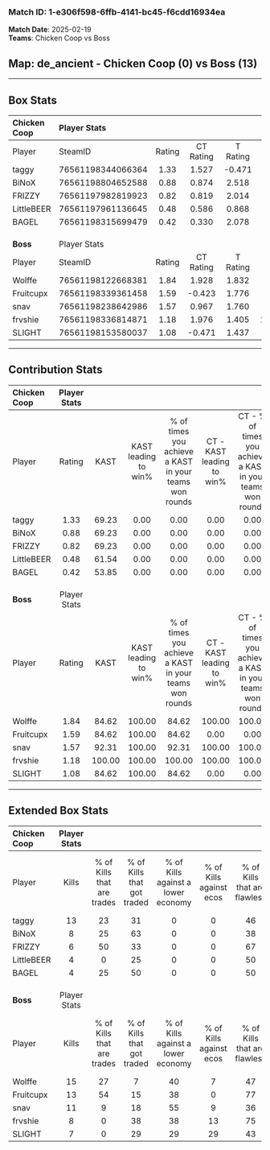 ### Match ID: 1-e306f598-6ffb-4141-bc45-f6cdd16934ea  
**Match Date**: 2025-02-19  
**Teams**: Chicken Coop vs Boss  

## **Map**: de_ancient - Chicken Coop (0) vs Boss (13)  
---  

## Box Stats  

| **Chicken Coop** | Player Stats      |        |           |          |        |       |       |         |        |      |     |
| :- | :- | :-: | :-: | :-: | :-: | :-: | :-: | :-: | :-: | :-: | :-: |
| Player           | SteamID           | Rating | CT Rating | T Rating |  KAST  |  ADR  | Kills | Assists | Deaths | K/D  | HS% |
| taggy            | 76561198344066364 |  1.33  |   1.527   |  -0.471  | 69.23  | 97.2  |  13   |    0    |   10   | 1.30 | 69  |
| BiNoX            | 76561198804652588 |  0.88  |   0.874   |  2.518   | 69.23  | 69.4  |   8   |    1    |   11   | 0.73 | 62  |
| FRIZZY           | 76561197982819923 |  0.82  |   0.819   |  2.014   | 69.23  | 83.9  |   6   |    5    |   11   | 0.55 | 83  |
| LittleBEER       | 76561197961136645 |  0.48  |   0.586   |  0.868   | 61.54  | 47.3  |   4   |    1    |   11   | 0.36 | 50  |
| BAGEL            | 76561198315699479 |  0.42  |   0.330   |  2.078   | 53.85  | 45.1  |   4   |    1    |   11   | 0.36 | 75  |
|                  |                   |        |           |          |        |       |       |         |        |      |     |
|                  |                   |        |           |          |        |       |       |         |        |      |     |
|                  |                   |        |           |          |        |       |       |         |        |      |     |
| **Boss**         | Player Stats      |        |           |          |        |       |       |         |        |      |     |
| Player           | SteamID           | Rating | CT Rating | T Rating |  KAST  |  ADR  | Kills | Assists | Deaths | K/D  | HS% |
| Wolffe           | 76561198122668381 |  1.84  |   1.928   |  1.832   | 84.62  | 113.2 |  15   |    6    |   6    | 2.50 | 60  |
| Fruitcupx        | 76561198339361458 |  1.59  |  -0.423   |  1.776   | 84.62  | 87.2  |  13   |    2    |   6    | 2.17 | 61  |
| snav             | 76561198238642986 |  1.57  |   0.967   |  1.760   | 92.31  | 96.4  |  11   |    5    |   6    | 1.83 | 63  |
| frvshie          | 76561198336814871 |  1.18  |   1.976   |  1.405   | 100.00 | 71.4  |   8   |    5    |   10   | 0.80 | 50  |
| SLIGHT           | 76561198153580037 |  1.08  |  -0.471   |  1.437   | 84.62  | 63.5  |   7   |    3    |   7    | 1.00 | 57  |
---  

## Contribution Stats  

| **Chicken Coop** | Player Stats |        |                      |                                                        |                           |                                                             |                          |                                                            |
| :- | :-: | :-: | :-: | :-: | :-: | :-: | :-: | :-: |
| Player           |    Rating    |  KAST  | KAST leading to win% | % of times you achieve a KAST in your teams won rounds | CT - KAST leading to win% | CT - % of times you achieve a KAST in your teams won rounds | T - KAST leading to win% | T - % of times you achieve a KAST in your teams won rounds |
| taggy            |     1.33     | 69.23  |         0.00         |                          0.00                          |           0.00            |                            0.00                             |           0.00           |                            0.00                            |
| BiNoX            |     0.88     | 69.23  |         0.00         |                          0.00                          |           0.00            |                            0.00                             |           0.00           |                            0.00                            |
| FRIZZY           |     0.82     | 69.23  |         0.00         |                          0.00                          |           0.00            |                            0.00                             |           0.00           |                            0.00                            |
| LittleBEER       |     0.48     | 61.54  |         0.00         |                          0.00                          |           0.00            |                            0.00                             |           0.00           |                            0.00                            |
| BAGEL            |     0.42     | 53.85  |         0.00         |                          0.00                          |           0.00            |                            0.00                             |           0.00           |                            0.00                            |
|                  |              |        |                      |                                                        |                           |                                                             |                          |                                                            |
|                  |              |        |                      |                                                        |                           |                                                             |                          |                                                            |
|                  |              |        |                      |                                                        |                           |                                                             |                          |                                                            |
| **Boss**         | Player Stats |        |                      |                                                        |                           |                                                             |                          |                                                            |
| Player           |    Rating    |  KAST  | KAST leading to win% | % of times you achieve a KAST in your teams won rounds | CT - KAST leading to win% | CT - % of times you achieve a KAST in your teams won rounds | T - KAST leading to win% | T - % of times you achieve a KAST in your teams won rounds |
| Wolffe           |     1.84     | 84.62  |        100.00        |                         84.62                          |          100.00           |                           100.00                            |          100.00          |                           83.33                            |
| Fruitcupx        |     1.59     | 84.62  |        100.00        |                         84.62                          |           0.00            |                            0.00                             |          100.00          |                           91.67                            |
| snav             |     1.57     | 92.31  |        100.00        |                         92.31                          |          100.00           |                           100.00                            |          100.00          |                           91.67                            |
| frvshie          |     1.18     | 100.00 |        100.00        |                         100.00                         |          100.00           |                           100.00                            |          100.00          |                           100.00                           |
| SLIGHT           |     1.08     | 84.62  |        100.00        |                         84.62                          |           0.00            |                            0.00                             |          100.00          |                           91.67                            |
---  

## Extended Box Stats  

| **Chicken Coop** | Player Stats |                            |                            |                                    |                         |                              |                                 |        |                             |                                     |                          |                               |                            |
| :- | :-: | :-: | :-: | :-: | :-: | :-: | :-: | :-: | :-: | :-: | :-: | :-: | :-: |
| Player           |    Kills     | % of Kills that are trades | % of Kills that got traded | % of Kills against a lower economy | % of Kills against ecos | % of Kills that are flawless | % of Kills that are close duels | Deaths | % of Deaths that get traded | % of Deaths against a lower economy | % of Deaths against ecos | % of Deaths that are flawless | % of Deaths that are close |
| taggy            |      13      |             23             |             31             |                 0                  |            0            |              46              |               15                |   10   |             10              |                  0                  |            0             |              70               |             0              |
| BiNoX            |      8       |             25             |             63             |                 0                  |            0            |              38              |                0                |   11   |             27              |                  0                  |            0             |              73               |             0              |
| FRIZZY           |      6       |             50             |             33             |                 0                  |            0            |              67              |                0                |   11   |             18              |                  0                  |            0             |              45               |             9              |
| LittleBEER       |      4       |             0              |             25             |                 0                  |            0            |              50              |                0                |   11   |             27              |                  0                  |            0             |              55               |             9              |
| BAGEL            |      4       |             25             |             50             |                 0                  |            0            |              50              |                0                |   11   |              9              |                  0                  |            0             |              36               |             9              |
|                  |              |                            |                            |                                    |                         |                              |                                 |        |                             |                                     |                          |                               |                            |
|                  |              |                            |                            |                                    |                         |                              |                                 |        |                             |                                     |                          |                               |                            |
|                  |              |                            |                            |                                    |                         |                              |                                 |        |                             |                                     |                          |                               |                            |
| **Boss**         | Player Stats |                            |                            |                                    |                         |                              |                                 |        |                             |                                     |                          |                               |                            |
| Player           |    Kills     | % of Kills that are trades | % of Kills that got traded | % of Kills against a lower economy | % of Kills against ecos | % of Kills that are flawless | % of Kills that are close duels | Deaths | % of Deaths that get traded | % of Deaths against a lower economy | % of Deaths against ecos | % of Deaths that are flawless | % of Deaths that are close |
| Wolffe           |      15      |             27             |             7              |                 40                 |            7            |              47              |                0                |   6    |              0              |                 33                  |            0             |              50               |             0              |
| Fruitcupx        |      13      |             54             |             15             |                 38                 |            0            |              77              |                0                |   6    |              0              |                 17                  |            0             |              17               |             17             |
| snav             |      11      |             9              |             18             |                 55                 |            9            |              36              |               18                |   6    |             50              |                 33                  |            0             |              67               |             0              |
| frvshie          |      8       |             0              |             38             |                 38                 |           13            |              75              |                0                |   10   |             60              |                 40                  |            10            |              50               |             10             |
| SLIGHT           |      7       |             0              |             29             |                 29                 |           29            |              43              |               14                |   7    |             71              |                 57                  |            14            |              57               |             0              |
